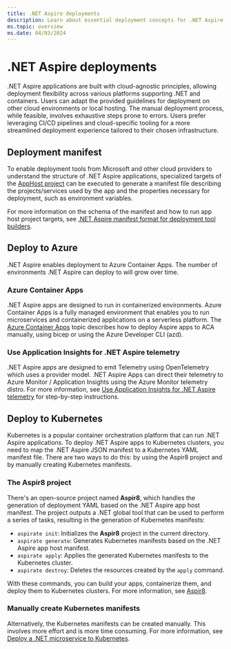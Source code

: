 ```yaml
---
title: .NET Aspire deployments
description: Learn about essential deployment concepts for .NET Aspire.
ms.topic: overview
ms.date: 04/03/2024
---
```


# .NET Aspire deployments

.NET Aspire applications are built with cloud-agnostic principles, allowing deployment flexibility across various platforms supporting .NET and containers. Users can adapt the provided guidelines for deployment on other cloud environments or local hosting. The manual deployment process, while feasible, involves exhaustive steps prone to errors. Users prefer leveraging CI/CD pipelines and cloud-specific tooling for a more streamlined deployment experience tailored to their chosen infrastructure.

## Deployment manifest

To enable deployment tools from Microsoft and other cloud providers to understand the structure of .NET Aspire applications, specialized targets of the [AppHost project](../fundamentals/app-host-overview.md) can be executed to generate a manifest file describing the projects/services used by the app and the properties necessary for deployment, such as environment variables.

For more information on the schema of the manifest and how to run app host project targets, see [.NET Aspire manifest format for deployment tool builders](manifest-format.md).

## Deploy to Azure

.NET Aspire enables deployment to Azure Container Apps. The number of environments .NET Aspire can deploy to will grow over time.

### Azure Container Apps

.NET Aspire apps are designed to run in containerized environments. Azure Container Apps is a fully managed environment that enables you to run microservices and containerized applications on a serverless platform. The [Azure Container Apps](azure/aca-deployment.md) topic describes how to deploy Aspire apps to ACA manually, using bicep or using the Azure Developer CLI (azd).

### Use Application Insights for .NET Aspire telemetry

.NET Aspire apps are designed to emit Telemetry using OpenTelemetry which uses a provider model. .NET Aspire Apps can direct their telemetry to Azure Monitor / Application Insights using the Azure Monitor telemetry distro. For more information, see [Use Application Insights for .NET Aspire telemetry](azure/application-insights.md) for step-by-step instructions.

## Deploy to Kubernetes

Kubernetes is a popular container orchestration platform that can run .NET Aspire applications. To deploy .NET Aspire apps to Kubernetes clusters, you need to map the .NET Aspire JSON manifest to a Kubernetes YAML manifest file. There are two ways to do this: by using the Aspir8 project and by manually creating Kubernetes manifests.

### The Aspir8 project

There's an open-source project named **Aspir8**, which handles the generation of deployment YAML based on the .NET Aspire app host manifest. The project outputs a .NET global tool that can be used to perform a series of tasks, resulting in the generation of Kubernetes manifests:

- `aspirate init`: Initializes the **Aspir8** project in the current directory.
- `aspirate generate`: Generates Kubernetes manifests based on the .NET Aspire app host manifest.
- `aspirate apply`: Applies the generated Kubernetes manifests to the Kubernetes cluster.
- `aspirate destroy`: Deletes the resources created by the `apply` command.

With these commands, you can build your apps, containerize them, and deploy them to Kubernetes clusters. For more information, see [Aspir8](https://prom3theu5.github.io/aspirational-manifests/getting-started.html).

### Manually create Kubernetes manifests

Alternatively, the Kubernetes manifests can be created manually. This involves more effort and is more time consuming. For more information, see [Deploy a .NET microservice to Kubernetes](/training/modules/dotnet-deploy-microservices-kubernetes/).
